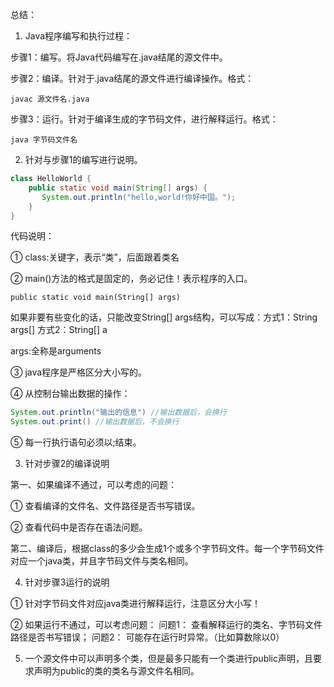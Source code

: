 总结：

1. Java程序编写和执行过程：

步骤1：编写。将Java代码编写在.java结尾的源文件中。

步骤2：编译。针对于.java结尾的源文件进行编译操作。格式：
```
javac 源文件名.java
```

步骤3：运行。针对于编译生成的字节码文件，进行解释运行。格式：
```
java 字节码文件名
```

2. 针对与步骤1的编写进行说明。
```java
class HelloWorld {
    public static void main(String[] args) {
       System.out.println("hello,world!你好中国。"); 
    }
}
```

代码说明：

① class:关键字，表示“类”，后面跟着类名

② main()方法的格式是固定的，务必记住！表示程序的入口。
```
public static void main(String[] args)
```
如果非要有些变化的话，只能改变String[] args结构，可以写成：方式1：String args[] 方式2：String[] a

args:全称是arguments

③ java程序是严格区分大小写的。

④ 从控制台输出数据的操作：

```java
System.out.println("输出的信息") //输出数据后，会换行
System.out.print() //输出数据后，不会换行
```

⑤ 每一行执行语句必须以;结束。

3. 针对步骤2的编译说明

第一、如果编译不通过，可以考虑的问题：

① 查看编译的文件名、文件路径是否书写错误。

② 查看代码中是否存在语法问题。

第二、编译后，根据class的多少会生成1个或多个字节码文件。每一个字节码文件对应一个java类，并且字节码文件与类名相同。

4. 针对步骤3运行的说明

① 针对字节码文件对应java类进行解释运行，注意区分大小写！

② 如果运行不通过，可以考虑问题：
问题1： 查看解释运行的类名、字节码文件路径是否书写错误；
问题2： 可能存在运行时异常。（比如算数除以0）

5. 一个源文件中可以声明多个类，但是最多只能有一个类进行public声明，且要求声明为public的类的类名与源文件名相同。

